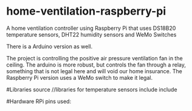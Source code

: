 # home-ventilation-raspberry-pi
A home ventilation controller using Raspberry Pi that uses DS18B20 temperature sensors, DHT22 humidity sensors and WeMo Switches

There is a Arduino version as well.

The project is controlling the positive air pressure ventilation fan in the ceiling. The arduino is more robust, but controls the fan through a relay, something that is not legal here and will void our home insurance. The Raspberry Pi version uses a WeMo switch to make it legal.

#Libraries
source  //libraries for temperature sensors include include 

#Hardware
RPi pins used: 


